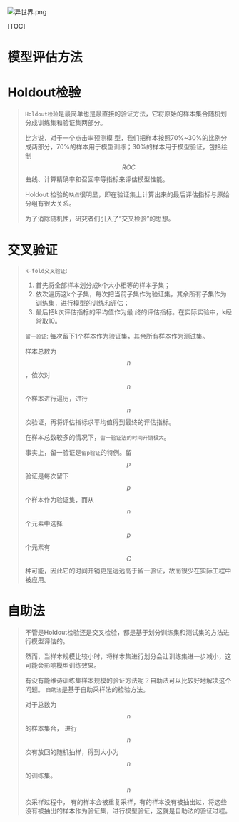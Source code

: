 ![异世界.png](https://upload-images.jianshu.io/upload_images/15675864-e39212ac990782cf.png?imageMogr2/auto-orient/strip%7CimageView2/2/w/1240)

[TOC]

# 模型评估方法

# Holdout检验

>`Holdout检验`是最简单也是最直接的验证方法，它将原始的样本集合随机划分成训练集和验证集两部分。
>
>比方说，对于一个点击率预测模 型，我们把样本按照70%~30%的比例分成两部分，70%的样本用于模型训练；30%的样本用于模型验证，包括绘制$$ROC$$曲线、计算精确率和召回率等指标来评估模型性能。
>
>Holdout 检验的`缺点`很明显，即在验证集上计算出来的最后评估指标与原始分组有很大关系。
>
>为了消除随机性，研究者们引入了“交叉检验”的思想。
>
>

# 交叉验证

>`k-fold交叉验证`: 
>
>1. 首先将全部样本划分成k个大小相等的样本子集；
>2. 依次遍历这k个子集，每次把当前子集作为验证集，其余所有子集作为训练集，进行模型的训练和评估；
>3. 最后把k次评估指标的平均值作为最 终的评估指标。在实际实验中，k经常取10。
>
>`留一验证`: 每次留下1个样本作为验证集，其余所有样本作为测试集。
>
>样本总数为$$n$$，依次对$$n$$个样本进行遍历，进行$$n$$次验证，再将评估指标求平均值得到最终的评估指标。
>
>在样本总数较多的情况下，`留一验证法的时间开销极大`。
>
>
>
>事实上，留一验证是`留p验证`的特例。留$$p$$验证是每次留下$$p$$个样本作为验证集，而从$$n$$个元素中选择$$p$$个元素有$$C$$种可能，因此它的时间开销更是远远高于留一验证，故而很少在实际工程中被应用。
>
>

# 自助法

>不管是Holdout检验还是交叉检验，都是基于划分训练集和测试集的方法进行模型评估的。
>
>然而，当样本规模比较小时，将样本集进行划分会让训练集进一步减小，这可能会影响模型训练效果。
>
>有没有能维诗训练集样本规模的验证方法呢？自助法可以比较好地解决这个问题。
>`自助法`是基于自助采样法的检验方法。
>
>对于总数为$$n$$的样本集合， 进行$$n$$次有放回的随机抽样，得到大小为$$n$$的训练集。
>
>$$n$$次采样过程中， 有的样本会被重复采样，有的样本没有被抽出过，将这些没有被抽出的样本作为验证集，进行模型验证，这就是自助法的验证过程。
>
>


